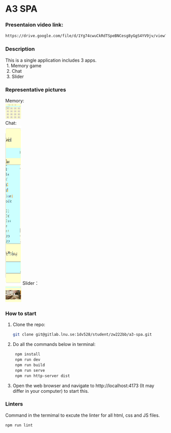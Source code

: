 # A3 SPA
### Presentaion video link: 

```bash
https://drive.google.com/file/d/1Yg74cwuCkRdTSpeBNCesg8yGgS4YV9jv/view?usp=sharing
```

### Description
This is a single application includes 3 apps.  
&nbsp;1. Memory game  
&nbsp;2. Chat  
&nbsp;3. Slider

### Representative pictures
Memory:  
<img src="src/public/img/memo.png" style="width:50px;height:50px;">   
Chat:  
<img src="src/public/img/chat1.png"  style="width:50px;height:500px;">
Slider：  
<img src="src/public/img/slide.png"  style="width:50px;height:50px;">

### How to start

1. Clone the repo:

   ```bash
   git clone git@gitlab.lnu.se:1dv528/student/zw222bb/a3-spa.git
   ```

2. Do all the commands below in terminal:

   ```bash
    npm install
    npm run dev
    npm run build
    npm run serve
    npm run http-server dist
   ```

3. Open the web browser and navigate to http://localhost:4173 (It may differ in your computer) to start this.


### Linters

Command in the termimal to excute the linter for all html, css and JS files.

```bash
npm run lint
```
